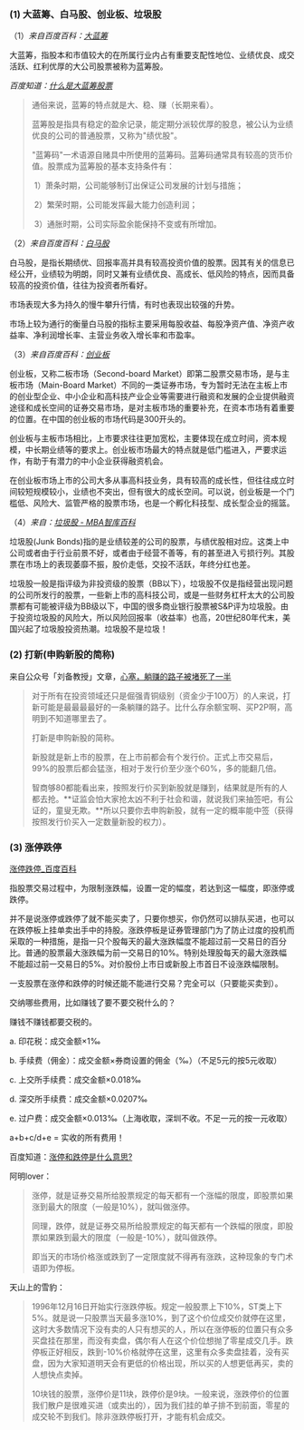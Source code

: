 ### (1) 大蓝筹、白马股、创业板、垃圾股

（1）*来自百度百科：[大蓝筹](https://baike.baidu.com/item/%E5%A4%A7%E8%93%9D%E7%AD%B9)*

大蓝筹，指股本和市值较大的在所属行业内占有重要支配性地位、业绩优良、成交活跃、红利优厚的大公司股票被称为蓝筹股。

*百度知道：[什么是大蓝筹股票](https://zhidao.baidu.com/question/1755958582088225308.html)*

> 通俗来说，蓝筹的特点就是大、稳、赚（长期来看）。
>
> 蓝筹股是指具有稳定的盈余记录，能定期分派较优厚的股息，被公认为业绩优良的公司的普通股票，又称为"绩优股"。
>
>  "蓝筹码"一术语源自赌具中所使用的蓝筹码。蓝筹码通常具有较高的货币价值。股票成为蓝筹股的基本支持条件有：
>
> ​	1）萧条时期，公司能够制订出保证公司发展的计划与措施；
>
> ​	2）繁荣时期，公司能发挥最大能力创造利润；
>
> ​	3）通胀时期，公司实际盈余能保持不变或有所增加。  

（2）*来自百度百科：[白马股](https://baike.baidu.com/item/%E7%99%BD%E9%A9%AC%E8%82%A1)*

白马股，是指长期绩优、回报率高并具有较高投资价值的股票。因其有关的信息已经公开，业绩较为明朗，同时又兼有业绩优良、高成长、低风险的特点，因而具备较高的投资价值，往往为投资者所看好。

市场表现大多为持久的慢牛攀升行情，有时也表现出较强的升势。

市场上较为通行的衡量白马股的指标主要采用每股收益、每股净资产值、净资产收益率、净利润增长率、主营业务收入增长率和市盈率。

（3）*来自百度百科：[创业板](https://baike.baidu.com/item/%E5%88%9B%E4%B8%9A%E6%9D%BF)*

创业板，又称二板市场（Second-board Market）即第二股票交易市场，是与主板市场（Main-Board Market）不同的一类证券市场，专为暂时无法在主板上市的创业型企业、中小企业和高科技产业企业等需要进行融资和发展的企业提供融资途径和成长空间的证券交易市场，是对主板市场的重要补充，在资本市场有着重要的位置。在中国的创业板的市场代码是300开头的。

创业板与主板市场相比，上市要求往往更加宽松，主要体现在成立时间，资本规模，中长期业绩等的要求上。创业板市场最大的特点就是低门槛进入，严要求运作，有助于有潜力的中小企业获得融资机会。

在创业板市场上市的公司大多从事高科技业务，具有较高的成长性，但往往成立时间较短规模较小，业绩也不突出，但有很大的成长空间。可以说，创业板是一个门槛低、风险大、监管严格的股票市场，也是一个孵化科技型、成长型企业的摇篮。

（4）*来自：[垃圾股 - MBA智库百科](https://wiki.mbalib.com/wiki/%E5%9E%83%E5%9C%BE%E8%82%A1)*

垃圾股(Junk Bonds)指的是业绩较差的公司的股票，与绩优股相对应。这类上中公司或者由于行业前景不好，或者由于经营不善等，有的甚至进入亏损行列。其股票在市场上的表现萎靡不振，股价走低，交投不活跃，年终分红也差。

垃圾股一般是指评级为非投资级的股票（BB以下），垃圾股不仅是指经营出现问题的公司所发行的股票，一些新上市的高科技公司，或是一些财务杠杆太大的公司股票都有可能被评级为BB级以下，中国的很多商业银行股票被S&P评为垃圾股。由于投资垃圾股的风险大，所以风险回报率（收益率）也高，20世纪80年代末，美国兴起了垃圾股投资热潮。垃圾股不是垃圾！



### (2) 打新(申购新股的简称)

来自公众号「刘备教授」文章，[心塞，躺赚的路子被堵死了一半](https://mp.weixin.qq.com/s/3jluiIcjD1bFoU6YA6RYkg)

> 对于所有在投资领域还只是倔强青铜级别（资金少于100万）的人来说，打新可能是最最最最好的一条躺赚的路子。比什么存余额宝啊、买P2P啊，高明到不知道哪里去了。
>
> 打新是申购新股的简称。
>
> 新股就是新上市的股票，在上市前都会有个发行价。正式上市交易后，99%的股票后都会猛涨，相对于发行价至少涨个60%，多的能翻几倍。
>
> 智商够80都能看出来，按照发行价买到新股就是赚到，结果就是所有的人都去抢。**证监会怕大家抢太凶不利于社会和谐，就说我们来抽签吧，有公证的，童叟无欺。**所以只要你去申购新股，就有一定的概率能中签（获得按照发行价买入一定数量新股的权力）。



### (3) 涨停跌停

[涨停跌停_百度百科](https://baike.baidu.com/item/%E6%B6%A8%E5%81%9C%E8%B7%8C%E5%81%9C/2155022?fr=aladdin)

指股票交易过程中，为限制涨跌幅，设置一定的幅度，若达到这一幅度，即涨停或跌停。

并不是说涨停或跌停了就不能买卖了，只要你想买，你仍然可以排队买进，也可以在跌停板上挂单卖出手中的持股。涨跌停板是证券管理部门为了防止过度的投机而采取的一种措施，是指一只个股每天的最大涨跌幅度不能超过前一交易日的百分比。普通的股票最大涨跌幅为前一交易日的10%。特别处理股每天的最大涨跌幅不能超过前一交易日的5%。对价股份上市日或新股上市首日不设涨跌幅限制。

一支股票在涨停和跌停的时候还能不能进行交易？完全可以（只要能买卖到）。

交纳哪些费用，比如赚钱了要不要交税什么的？

赚钱不赚钱都要交税的。

a. 印花税：成交金额×1‰

b. 手续费（佣金）：成交金额×券商设置的佣金（‰）（不足5元的按5元收取）

c. 上交所手续费：成交金额×0.018‰

d. 深交所手续费：成交金额×0.0207‰

e. 过户费：成交金额×0.013‰（上海收取，深圳不收。不足一元的按一元收取）

   a+b+c/d+e = 实收的所有费用！

百度知道：[涨停和跌停是什么意思?](https://zhidao.baidu.com/question/26037514.html?qbl=relate_question_0)

阿明lover：

> 涨停，就是证券交易所给股票规定的每天都有一个涨幅的限度，即股票如果涨到最大的限度（一般是10%），就叫做涨停。
>
> 同理，跌停，就是证券交易所给股票规定的每天都有一个跌幅的限度，即股票如果跌到最大的限度（一般是-10%），就叫做跌停。
>
> 即当天的市场价格涨或跌到了一定限度就不得再有涨跌，这种现象的专门术语即为停板。

天山上的雪豹：

> 1996年12月16日开始实行涨跌停板。规定一般股票上下10%，ST类上下5%。就是说一只股票当天最多涨10%，到了这个价位成交价就停在这里，这时大多数情况下没有卖的人只有想买的人，所以在涨停板的位置只有众多买盘挂在那里，而没有卖盘，偶尔有人在这个价位想抛了零星成交几手。跌停板正好相反，跌到-10%价格就停在这里，这里有众多卖盘挂着，没有买盘，因为大家知道明天会有更低的价格出现，所以买的人想更低再买，卖的人想快点卖掉。
>
> 10块钱的股票，涨停价是11块，跌停价是9块。一般来说，涨跌停价的位置我们散户是很难买进（或卖出的），因为我们挂的单子排不到前面，零星的成交轮不到我们。除非涨跌停板打开，才能有机会成交。







